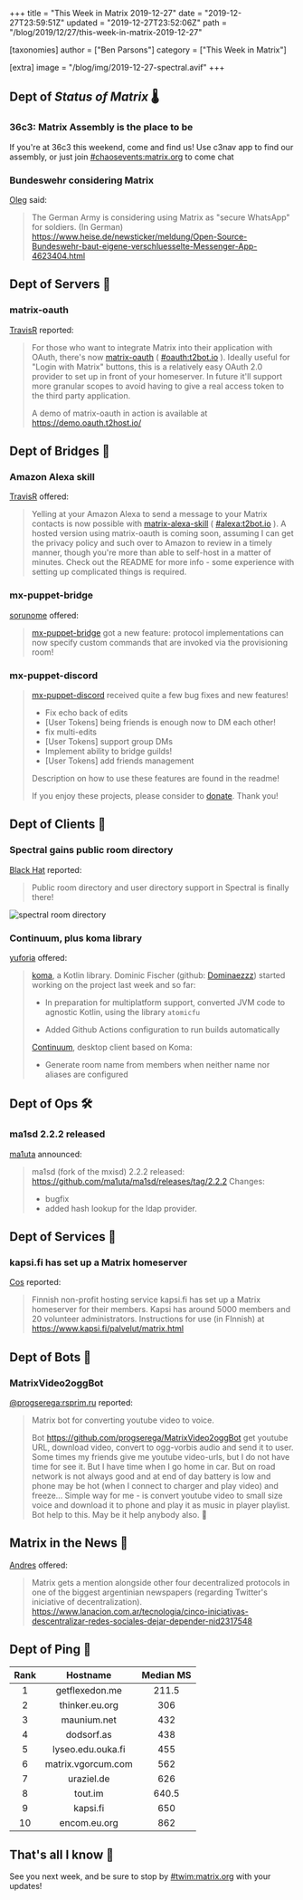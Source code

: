 +++
title = "This Week in Matrix 2019-12-27"
date = "2019-12-27T23:59:51Z"
updated = "2019-12-27T23:52:06Z"
path = "/blog/2019/12/27/this-week-in-matrix-2019-12-27"

[taxonomies]
author = ["Ben Parsons"]
category = ["This Week in Matrix"]

[extra]
image = "/blog/img/2019-12-27-spectral.avif"
+++

## Dept of *Status of Matrix* 🌡

### 36c3: Matrix Assembly is the place to be

If you're at 36c3 this weekend, come and find us! Use c3nav app to find our assembly, or just join [#chaosevents:matrix.org](https://matrix.to/#/#chaosevents:matrix.org) to come chat

### Bundeswehr considering Matrix

[Oleg](https://matrix.to/#/@oleg:fiksel.info) said:

> The German Army is considering using Matrix as "secure WhatsApp" for soldiers.
> (In German)
> <https://www.heise.de/newsticker/meldung/Open-Source-Bundeswehr-baut-eigene-verschluesselte-Messenger-App-4623404.html>

## Dept of Servers 🏢

### matrix-oauth

[TravisR](https://github.com/turt2live) reported:

> For those who want to integrate Matrix into their application with OAuth, there's now [matrix-oauth](https://github.com/turt2live/matrix-oauth) ( [#oauth:t2bot.io](https://matrix.to/#/#oauth:t2bot.io) ). Ideally useful for "Login with Matrix" buttons, this is a relatively easy OAuth 2.0 provider to set up in front of your homeserver. In future it'll support more granular scopes to avoid having to give a real access token to the third party application.
>
> A demo of matrix-oauth in action is available at <https://demo.oauth.t2host.io/>

## Dept of Bridges 🌉

### Amazon Alexa skill

[TravisR](https://github.com/turt2live) offered:

> Yelling at your Amazon Alexa to send a message to your Matrix contacts is now possible with [matrix-alexa-skill](https://github.com/turt2live/matrix-alexa-skill) ( [#alexa:t2bot.io](https://matrix.to/#/#alexa:t2bot.io) ). A hosted version using matrix-oauth is coming soon, assuming I can get the privacy policy and such over to Amazon to review in a timely manner, though you're more than able to self-host in a matter of minutes. Check out the README for more info - some experience with setting up complicated things is required.

### mx-puppet-bridge

[sorunome](https://matrix.to/#/@sorunome:sorunome.de) offered:

> [mx-puppet-bridge](https://github.com/Sorunome/mx-puppet-bridge) got a new feature: protocol implementations can now specify custom commands that are invoked via the provisioning room!

### mx-puppet-discord

> [mx-puppet-discord](https://github.com/Sorunome/mx-puppet-bridge) received quite a few bug fixes and new features!
>
> - Fix echo back of edits
> - [User Tokens] being friends is enough now to DM each other!
> - fix multi-edits
> - [User Tokens] support group DMs
> - Implement ability to bridge guilds!
> - [User Tokens] add friends management
>
> Description on how to use these features are found in the readme!
>
> If you enjoy these projects, please consider to [donate](https://liberapay.com/Sorunome). Thank you!

## Dept of Clients 📱

### Spectral gains public room directory

[Black Hat](https://matrix.to/#/@bhat:encom.eu.org) reported:

> Public room directory and user directory support in Spectral is finally there!

![spectral room directory](/blog/img/2019-12-27-spectral.avif)

### Continuum, plus koma library

[yuforia](https://matrix.to/#/@uforia:matrix.org) offered:

> [koma](https://github.com/koma-im/koma-library), a Kotlin library. Dominic Fischer (github: [Dominaezzz](https://github.com/Dominaezzz)) started working on the project last week and so far:
>
> * In preparation for multiplatform support, converted JVM code to agnostic Kotlin, using the library `atomicfu`
>
> * Added Github Actions configuration to run builds automatically 
>
> [Continuum](https://github.com/koma-im/continuum-desktop), desktop client based on Koma:
>
> * Generate room name from members when neither name nor aliases are configured

## Dept of Ops 🛠

### ma1sd 2.2.2 released

[ma1uta](https://matrix.to/#/@ma1uta:ru-matrix.org) announced:

> ma1sd (fork of the mxisd) 2.2.2 released: <https://github.com/ma1uta/ma1sd/releases/tag/2.2.2>
> Changes:
> * bugfix
> * added hash lookup for the ldap provider.

## Dept of Services 🚀

### kapsi.fi has set up a Matrix homeserver

[Cos](https://matrix.to/#/@cos:hacklab.fi) reported:

> Finnish non-profit hosting service kapsi.fi has set up a Matrix homeserver for their members. Kapsi has around 5000 members and 20 volunteer administrators. Instructions for use (in FInnish) at <https://www.kapsi.fi/palvelut/matrix.html>

## Dept of Bots 🤖

### MatrixVideo2oggBot

[@progserega:rsprim.ru](https://matrix.to/#/@progserega:rsprim.ru) reported:

> Matrix bot for converting youtube video to voice.
>
> Bot <https://github.com/progserega/MatrixVideo2oggBot> get youtube URL, download video, convert to ogg-vorbis audio and send it to user.
> Some times my friends give me youtube video-urls, but I do not have time for see it. But I have time when I go home in car. But on road network is not always good and  at end of day battery is low and phone may be hot (when I connect to charger and play video) and freeze...
> Simple way for me - is convert youtube video to small size voice and download it to phone and play it as music in player playlist. Bot help to this.
> May be it help anybody also. 🙂

## Matrix in the News 📰

[Andres](https://matrix.to/#/@AndresCuccaro:matrix.org) offered:

> Matrix gets a mention alongside other four decentralized protocols in one of the biggest argentinian newspapers (regarding Twitter's iniciative of decentralization). <https://www.lanacion.com.ar/tecnologia/cinco-iniciativas-descentralizar-redes-sociales-dejar-depender-nid2317548>

## Dept of Ping 🏓

|Rank|Hostname|Median MS|
|:---:|:---:|:---:|
|1|getflexedon.me|211.5|
|2|thinker.eu.org|306|
|3|maunium.net|432|
|4|dodsorf.as|438|
|5|lyseo.edu.ouka.fi|455|
|6|matrix.vgorcum.com|562|
|7|uraziel.de|626|
|8|tout.im|640.5|
|9|kapsi.fi|650|
|10|encom.eu.org|862|

## That's all I know 🏁

See you next week, and be sure to stop by [#twim:matrix.org] with your updates!

[#TWIM:matrix.org]: <https://matrix.to/#/#TWIM:matrix.org>
